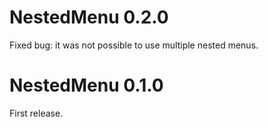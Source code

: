 # NestedMenu 0.2.0

Fixed bug: it was not possible to use multiple nested menus.


# NestedMenu 0.1.0

First release.

